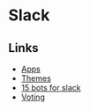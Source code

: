 # Slack

## Links
- [Apps](https://webadvanced112016.slack.com/apps)
- [Themes](http://slackthemes.net/#/afterglow)
- [15 bots for slack](http://surfingbird.ru/surf/15-botov-dlya-slack-produktivnost-analitika--um9Mf528E)
- [Voting](https://www.polly.ai/polls)
